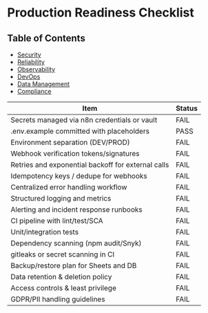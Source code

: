 # Production Readiness Checklist

## Table of Contents
- [Security](#security)
- [Reliability](#reliability)
- [Observability](#observability)
- [DevOps](#devops)
- [Data Management](#data-management)
- [Compliance](#compliance)

| Item | Status |
|---|---|
| Secrets managed via n8n credentials or vault | FAIL |
| .env.example committed with placeholders | PASS |
| Environment separation (DEV/PROD) | FAIL |
| Webhook verification tokens/signatures | FAIL |
| Retries and exponential backoff for external calls | FAIL |
| Idempotency keys / dedupe for webhooks | FAIL |
| Centralized error handling workflow | FAIL |
| Structured logging and metrics | FAIL |
| Alerting and incident response runbooks | FAIL |
| CI pipeline with lint/test/SCA | FAIL |
| Unit/integration tests | FAIL |
| Dependency scanning (npm audit/Snyk) | FAIL |
| gitleaks or secret scanning in CI | FAIL |
| Backup/restore plan for Sheets and DB | FAIL |
| Data retention & deletion policy | FAIL |
| Access controls & least privilege | FAIL |
| GDPR/PII handling guidelines | FAIL |


